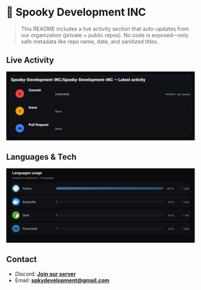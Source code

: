 # 👻 Spooky Development INC

> This README includes a live activity section that auto-updates from our organization (private + public repos). No code is exposed—only safe metadata like repo name, date, and sanitized titles.

## Live Activity
![Repo Snapshot](./assets/repo-snapshot.svg?v=c7920c2af7)

## Languages & Tech
![Languages Usage](./assets/languages.svg?v=69f7ff9513)

## Contact
- Discord: **[Join our server](https://discord.gg/XYspZgEEJb)**
- Email: **spkydevelopment@gmail.com**
